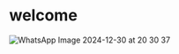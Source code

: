 # welcome
![WhatsApp Image 2024-12-30 at 20 30 37](https://github.com/user-attachments/assets/f4eec985-51ce-4863-ae9e-39a5509b0ad7)
